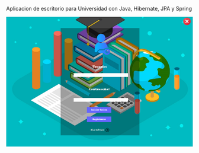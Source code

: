 Aplicacion de escritorio para Universidad con Java, Hibernate, JPA y Spring

![Imagen Login](https://github.com/Juan-prog-2022/Universidad_V2/blob/master/Login.png)
